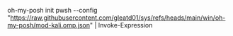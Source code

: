 oh-my-posh init pwsh --config "https://raw.githubusercontent.com/gleatd01/sys/refs/heads/main/win/oh-my-posh/mod-kali.omp.json" | Invoke-Expression
